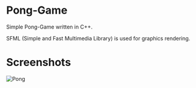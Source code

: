 # Pong-Game

Simple Pong-Game written in C++.

SFML (Simple and Fast Multimedia Library) is used for graphics rendering.

# Screenshots

![Pong](https://user-images.githubusercontent.com/50465207/166495941-be825762-fdbb-4cba-9ed2-9bbf7658d1cc.png)
